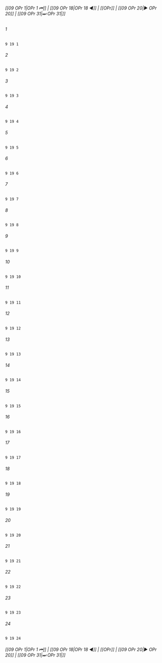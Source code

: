 
###### [[09 OPr 1|OPr 1 ⏮]] | [[09 OPr 18|OPr 18 ◀]] | [[OPr]] | [[09 OPr 20|▶ OPr 20]] | [[09 OPr 31|⏭ OPr 31|]]

###### 1
``` verse
9 19 1 
```
###### 2
``` verse
9 19 2 
```
###### 3
``` verse
9 19 3 
```
###### 4
``` verse
9 19 4 
```
###### 5
``` verse
9 19 5 
```
###### 6
``` verse
9 19 6 
```
###### 7
``` verse
9 19 7 
```
###### 8
``` verse
9 19 8 
```
###### 9
``` verse
9 19 9 
```
###### 10
``` verse
9 19 10 
```
###### 11
``` verse
9 19 11 
```
###### 12
``` verse
9 19 12 
```
###### 13
``` verse
9 19 13 
```
###### 14
``` verse
9 19 14 
```
###### 15
``` verse
9 19 15 
```
###### 16
``` verse
9 19 16 
```
###### 17
``` verse
9 19 17 
```
###### 18
``` verse
9 19 18 
```
###### 19
``` verse
9 19 19 
```
###### 20
``` verse
9 19 20 
```
###### 21
``` verse
9 19 21 
```
###### 22
``` verse
9 19 22 
```
###### 23
``` verse
9 19 23 
```
###### 24
``` verse
9 19 24 
```

###### [[09 OPr 1|OPr 1 ⏮]] | [[09 OPr 18|OPr 18 ◀]] | [[OPr]] | [[09 OPr 20|▶ OPr 20]] | [[09 OPr 31|⏭ OPr 31|]]

